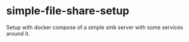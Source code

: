 # simple-file-share-setup
Setup with docker compose of a simple smb server with some services around it.
